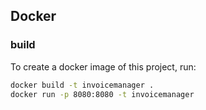 
## Docker

### build
To create a docker image of this project, run: 

```bash
docker build -t invoicemanager .
docker run -p 8080:8080 -t invoicemanager
```